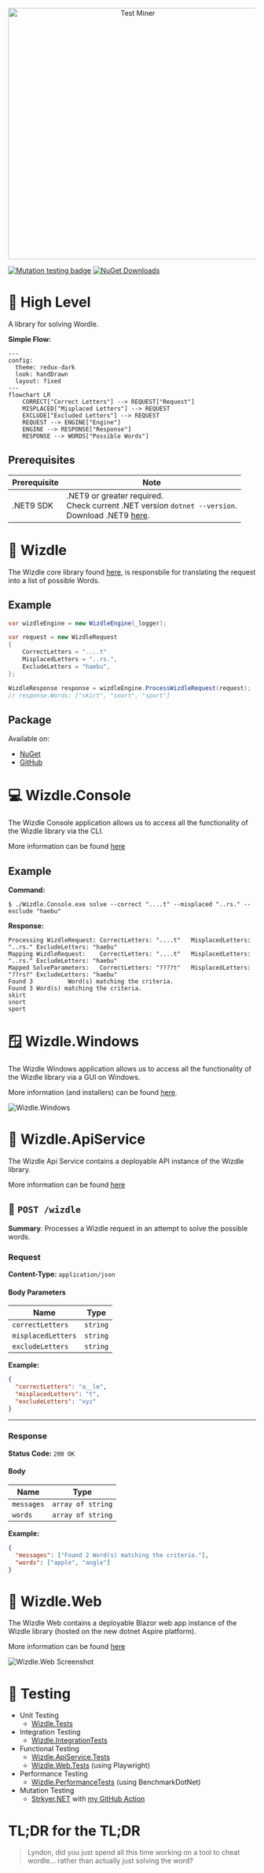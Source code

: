 <p align="center"><img src="Resources/WizdleTitle.png" alt="Test Miner" width="512" height="512"></p>

[![Mutation testing badge](https://img.shields.io/endpoint?style=for-the-badge&url=https%3A%2F%2Fbadge-api.stryker-mutator.io%2Fgithub.com%2Flyndychivs%2FWizdle%2Fmaster)](https://dashboard.stryker-mutator.io/reports/github.com/lyndychivs/Wizdle/master)
[![NuGet Downloads](https://img.shields.io/nuget/dt/Wizdle?style=for-the-badge&logo=nuget)](https://www.nuget.org/packages/Wizdle/)

# 🔭 High Level
A library for solving Wordle.

**Simple Flow:**

```mermaid
---
config:
  theme: redux-dark
  look: handDrawn
  layout: fixed
---
flowchart LR
    CORRECT["Correct Letters"] --> REQUEST["Request"]
    MISPLACED["Misplaced Letters"] --> REQUEST
    EXCLUDE["Excluded Letters"] --> REQUEST
    REQUEST --> ENGINE["Engine"]
    ENGINE --> RESPONSE["Response"]
    RESPONSE --> WORDS["Possible Words"]
```

## Prerequisites

| Prerequisite | Note |
| ---          | ---  |
| .NET9 SDK    | .NET9 or greater required.<br/>Check current .NET version `dotnet --version`.<br/>Download .NET9 [here](https://dotnet.microsoft.com/en-us/download/dotnet/9.0). |

# 🧙 Wizdle
The Wizdle core library found [here](https://github.com/lyndychivs/Wizdle/tree/master/Wizdle), is responsbile for translating the request into a list of possible Words.

## Example
```csharp
var wizdleEngine = new WizdleEngine(_logger);

var request = new WizdleRequest
{
    CorrectLetters = "....t"
    MisplacedLetters = "..rs.",
    ExcludeLetters = "haebu",
};

WizdleResponse response = wizdleEngine.ProcessWizdleRequest(request);
// response.Words: ["skirt", "snort", "sport"]
```

## Package
Available on:
- [NuGet](https://www.nuget.org/packages/Wizdle/)
- [GitHub](https://github.com/lyndychivs/Wizdle/pkgs/nuget/Wizdle)

# 💻 Wizdle.Console
The Wizdle Console application allows us to access all the functionality of the Wizdle library via the CLI.

More information can be found [here](https://github.com/lyndychivs/Wizdle/tree/master/Wizdle.Console)

## Example
**Command:**
```
$ ./Wizdle.Console.exe solve --correct "....t" --misplaced "..rs." --exclude "haebu"
```
**Response:**
```
Processing WizdleRequest: CorrectLetters: "....t"   MisplacedLetters: "..rs." ExcludeLetters: "haebu"
Mapping WizdleRequest:    CorrectLetters: "....t"   MisplacedLetters: "..rs." ExcludeLetters: "haebu"
Mapped SolveParameters:   CorrectLetters: "????t"   MisplacedLetters: "??rs?" ExcludeLetters: "haebu"
Found 3          Word(s) matching the criteria.
Found 3 Word(s) matching the criteria.
skirt
snort
sport
```

# 🪟 Wizdle.Windows
The Wizdle Windows application allows us to access all the functionality of the Wizdle library via a GUI on Windows.

More information (and installers) can be found [here](https://github.com/lyndychivs/Wizdle/tree/master/Wizdle.Windows).

![Wizdle.Windows](Resources/Wizdle.Windows.png)

# 📨 Wizdle.ApiService
The Wizdle Api Service contains a deployable API instance of the Wizdle library.

More information can be found [here](https://github.com/lyndychivs/Wizdle/tree/master/Wizdle.ApiService)

## 🎯 `POST /wizdle`

**Summary**: Processes a Wizdle request in an attempt to solve the possible words.

### Request

**Content-Type:** `application/json`

#### Body Parameters

| Name | Type |
|------|------|
| `correctLetters` | `string` |
| `misplacedLetters` | `string` |
| `excludeLetters` | `string` |


**Example:**

```json
{
  "correctLetters": "a__le",
  "misplacedLetters": "t",
  "excludeLetters": "xyz"
}
```

---

### Response

**Status Code:** `200 OK`

#### Body

| Name | Type |
|------|------|
| `messages` | `array of string` |
| `words` | `array of string` |


**Example:**

```json
{
  "messages": ["Found 2 Word(s) matching the criteria."],
  "words": ["apple", "angle"]
}
```

# 📲 Wizdle.Web
The Wizdle Web contains a deployable Blazor web app instance of the Wizdle library (hosted on the new dotnet Aspire platform).

More information can be found [here](https://github.com/lyndychivs/Wizdle/tree/master/Wizdle.Web)

![Wizdle.Web Screenshot](Resources/WizdleWebScreenshot.png)

# 🧪 Testing
- Unit Testing
  - [Wizdle.Tests](https://github.com/lyndychivs/Wizdle/tree/master/Wizdle.Tests)
- Integration Testing
  - [Wizdle.IntegrationTests](https://github.com/lyndychivs/Wizdle/tree/master/Wizdle.IntegrationTests)
- Functional Testing
  - [Wizdle.ApiService.Tests](https://github.com/lyndychivs/Wizdle/tree/master/Wizdle.ApiService.Tests)
  - [Wizdle.Web.Tests](https://github.com/lyndychivs/Wizdle/tree/master/Wizdle.Web.Tests) (using Playwright)
- Performance Testing
  - [Wizdle.PerformanceTests](https://github.com/lyndychivs/Wizdle/tree/master/Wizdle.PerformanceTests) (using BenchmarkDotNet)
- Mutation Testing
  - [Strkyer.NET](https://dashboard.stryker-mutator.io/reports/github.com/lyndychivs/Wizdle/master) with [my GitHub Action](https://github.com/lyndychivs/dotnet-stryker-action)
 
# TL;DR for the TL;DR
> Lyndon, did you just spend all this time working on a tool to cheat wordle... rather than actually just solving the word?

